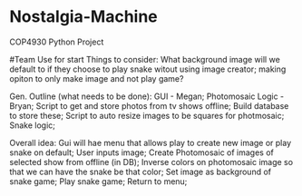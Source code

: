 # Nostalgia-Machine
COP4930 Python Project

#Team Use for start
Things to consider:
  What background image will we default to if they choose to play snake witout using image creator;
  making opiton to only make image and not play game?
  
  Gen. Outline (what needs to be done):
    GUI - Megan;
    Photomosaic Logic - Bryan;
    Script to get and store photos from tv shows offline;
    Build database to store these;
    Script to auto resize images to be squares for photmosaic;
    Snake logic;
    
Overall idea:
  Gui will hae menu that allows play to create new image or play snake on default;
  User inputs image;
  Create Photomosaic of images of selected show from offline (in DB);
  Inverse colors on photomosaic image so that we can have the snake be that color;
  Set image as background of snake game;
  Play snake game; 
  Return to menu;
  
